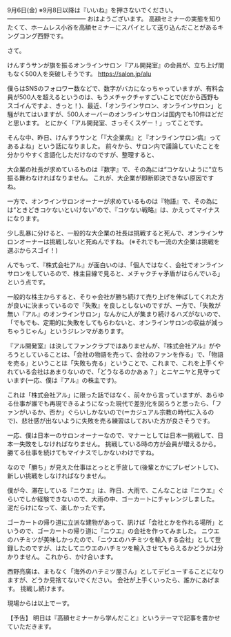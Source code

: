 9月6日(金) ※9月8日以降は『いいね』を押さないでください。
━━━━━━━━━━━━━
おはようございます。
高額セミナーの実態を知りたくて、ホームレス小谷を高額セミナーにスパイとして送り込んだことがあるキングコング西野です。

さて。

けんすうサンが旗を振るオンラインサロン『アル開発室』の会員が、立ち上げ間もなく500人を突破しそうです。
https://salon.jp/alu

僕らはSNSのフォロワー数などで、数字がバカになっちゃっていますが、有料会員が500人を超えるというのは、もうメチャクチャすごいことで(だから西野もスゴイんですよ、きっと！)、最近、「オンラインサロン、オンラインサロン」と騒がれてはいますが、500人オーバーのオンラインサロンは国内でも10件ほどだと思います。
とにかく「アル開発室、さっそくスゲー！」ってことです。

そんな中、昨日、けんすうサンと「『大企業病』と『オンラインサロン病』ってあるよね」という話になりました。
前々から、サロン内で議論していたことを分かりやすく言語化しただけなのですが、整理すると、

大企業の社長が求めているものは『数字』で、その為には“コケないように”立ち振る舞わなければなりません。
これが、大企業が即断即決できない原因ですね。

一方で、オンラインサロンオーナーが求めているものは『物語』で、その為には“ときどきコケないといけない”ので、『コケない戦略』は、かえってマイナスになります。

少し乱暴に分けると、一般的な大企業の社長は挑戦すると死んで、オンラインサロンオーナーは挑戦しないと死ぬんですね。
(※それでも一流の大企業は挑戦を選ぶからスゴイ！)

んでもって、『株式会社アル』が面白いのは、「個人ではなく、会社でオンラインサロンをしているので、株主目線で見ると、メチャクチャ矛盾がはらんでいる」という点です。

一般的な株主からすると、そりゃ会社が勝ち続けて売り上げを伸ばしてくれた方が良いに決まっているので『失敗』を良しとしないのですが、一方で、「失敗が無い『アル』のオンラインサロン」なんかに人が集まり続けるハズがないので、「でもでも、定期的に失敗をしてもらわないと、オンラインサロンの収益が減っちゃうじゃん」というジレンマがあります。

『アル開発室』は決してファンクラブではありませんが、『株式会社アル』がやろうとしていることは、「会社の物語を売って、会社のファンを作る」で、「物語を売る」ということは「失敗も売る」ということで、これまで、これを上手くやれている会社はあまりないので、「どうなるのかあぁ？」とニヤニヤと見守っています(一応、僕は『アル』の株主です)。

これは「株式会社アル」に限った話ではなく、前々から言っていますが、あらゆる仕事が誰でも再現できるようになった現代で差別化を図ろうと思ったら、「ファンがいるか、否か」ぐらいしかないので(＝カジュアル宗教の時代に入るので)、悲壮感が出ないように失敗を売る練習はしておいた方が良さそうです。

一応、僕は日本一のサロンオーナーなので、マナーとしては日本一挑戦して、日本一失敗をしなければなりません。
挑戦している時の方が会員が増えるから。勝てる仕事を続けてもマイナスでしかないわけですね。

なので「勝ち」が見えた仕事はとっとと手放して(後輩とかにプレゼントして)、新しい挑戦をしなければなりません。

僕が今、滞在している『ニウエ』は、昨日、大雨で、こんなことは『ニウエ』ぐらいでしか経験できないので、大雨の中、ゴーカートにチャレンジしました。
泥だらけになって、楽しかったです。

ゴーカートの帰り道に立派な建物があって、訊けば「会社とかを作れる場所」というので、ゴーカートの帰り道に『ニウエ』の会社を作ってみました。
ニウエのハチミツが美味しかったので、「ニウエのハチミツを輸入する会社」として登録したのですが、はたしてニウエのハチミツを輸入させてもらえるかどうかは分かりません。
これから、かけ合います。

西野亮廣は、まもなく「海外のハチミツ屋さん」としてデビューすることになりますが、どうか見捨てないでください。
会社が上手くいったら、誰かにあげます。
挑戦し続けます。

現場からは以上でーす。

【予告】
明日は『高額セミナーから学んだこと』というテーマで記事を書かせていただきます。
